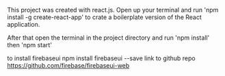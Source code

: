 This project was created with react.js.
Open up your terminal and run 'npm install -g create-react-app' to crate a boilerplate version of the React application.


After that open the terminal in the project directory and run 'npm install' then 'npm start'

to install firebaseui
npm install firebaseui --save
link to github repo https://github.com/firebase/firebaseui-web